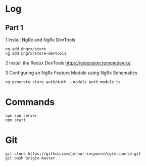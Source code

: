 # Log
## Part 1
1 Install NgRx and NgRx DevTools
```
ng add @ngrx/store
ng add @ngrx/store-devtools
```

2 Install the Redux DevTools
  https://extension.remotedev.io/

3 Configuring an NgRx Feature Module using NgRx Schematics
```
ng generate store auth/Auth --module auth.module.ts
```


# Commands
```
npm run server
npm start
```

# Git
```
git clone https://github.com/johnwr-response/ngrx-course.git
git push origin master
